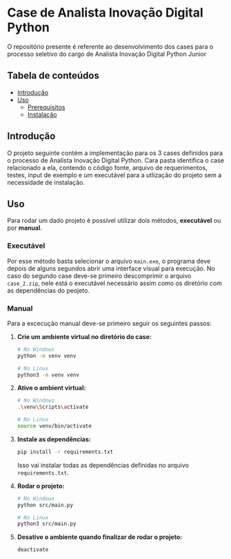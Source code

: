 # Case de Analista Inovação Digital Python

O repositório presente é referente ao desenvolvimento dos cases para o processo seletivo do cargo de Analista Inovação Digital Python Junior

## Tabela de conteúdos

- [Introdução](#Introdução)
- [Uso](#Uso)
  - [Prerequisitos](#Prerequisitos)
  - [Instalação](#Instalação)


## Introdução

O projeto seguinte contém a implementação para os 3 cases definidos para o processo de Analista Inovação Digital Python.
Cara pasta identifica o case relacionado a ela, contendo o código fonte, arquivo de requerimentos, testes, input de exemplo e um executável para a utlização do projeto sem a necessidade de instalação.


## Uso

Para rodar um dado projeto é possível utilizar dois métodos, **executável** ou por **manual**.

### Executável

Por esse método basta selecionar o arquivo `main.exe`, o programa deve depois de alguns segundos abrir uma interface visual para execução.
No caso do segundo case deve-se primeiro descomprimir o arquivo `case_2.zip`, nele está o executável necessário assim como os diretório com as dependências do peojeto.

### Manual

Para a excecução manual deve-se primeiro seguir os seguintes passos:

1. **Crie um ambiente virtual no diretório do case:**

    ```bash
    # No Windows
    python -m venv venv

    # No Linux
    python3 -m venv venv
    ```

2. **Ative o ambient virtual:**

    ```bash
    # No Windows
    .\venv\Scripts\activate

    # No Linux
    source venv/bin/activate
    ```

3. **Instale as dependências:**

    ```bash
    pip install -r requirements.txt
    ```

   Isso vai instalar todas as dependências definidas no arquivo `requirements.txt`.


4. **Rodar o projeto:**

    ```bash
    # No Windows
    python src/main.py

    # No Linux
    python3 src/main.py
    ```

5. **Desative o ambiente quando finalizar de rodar o projeto:**

    ```bash
    deactivate
    ```
